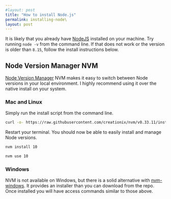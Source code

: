 ```yaml
---
#layout: post
title: "How to install Node.js"
permalink: installing-node\
layout: post
---
```


It is likely that you already have [NodeJS](https://nodejs.org/en/) installed on your machine. Try running `node -v` from the command line. If that does not work or the version is older than `8.15`, follow the install instructions below.

## Node Version Manager NVM

[Node Version Manager](https://github.com/creationix/nvm) NVM makes it easy to switch between Node versions in your local environment. I highly recommend using it over the native install on your system.

### Mac and Linux

Simply run the install script from the command line.

```bash
curl -o- https://raw.githubusercontent.com/creationix/nvm/v0.33.11/install.sh | bash
```

Restart your terminal. You should now be able to easily install and manage Node versions.

```bash
nvm install 10

nvm use 10
```

### Windows

NVM is not available on Windows, but there is a solid alternative with [nvm-windows](https://github.com/coreybutler/nvm-windows). It provides an installer than you can download from the repo. Once installed you will have access commands similar to those above.
